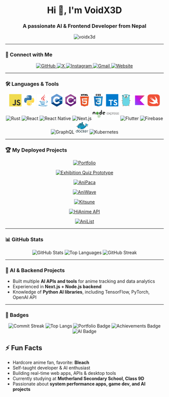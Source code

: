 <h1 align="center">Hi 👋, I'm VoidX3D</h1>
<h3 align="center">A passionate AI & Frontend Developer from Nepal</h3>

<p align="center">
  <img src="https://komarev.com/ghpvc/?username=voidx3d&label=Profile%20views&color=0e75b6&style=flat" alt="voidx3d" />
</p>

---

### 🔗 Connect with Me
<p align="center">
  <a href="https://github.com/VoidX3D" target="_blank"> 
    <img src="https://img.shields.io/badge/GitHub-100000?style=for-the-badge&logo=github&logoColor=white" alt="GitHub"/>
  </a>
  <a href="https://x.com/VortexVoidX3D?s=09" target="_blank">
    <img src="https://img.shields.io/badge/X-Twitter-1DA1F2?style=for-the-badge&logo=twitter&logoColor=white" alt="X"/>
  </a>
  <a href="https://www.instagram.com/taste_of_lifezigsh=MTZ3NW5jNXA1NWF2dw==" target="_blank">
    <img src="https://img.shields.io/badge/Instagram-E4405F?style=for-the-badge&logo=instagram&logoColor=white" alt="Instagram"/>
  </a>
  <a href="mailto:playzspreston2@gmail.com" target="_blank">
    <img src="https://img.shields.io/badge/Gmail-D14836?style=for-the-badge&logo=gmail&logoColor=white" alt="Gmail"/>
  </a>
  <a href="https://voidx3d.netlify.app" target="_blank">
    <img src="https://img.shields.io/badge/Website-0A66C2?style=for-the-badge&logo=netlify&logoColor=white" alt="Website"/>
  </a>
</p>

---

### 🛠 Languages & Tools
<p align="center">
  <!-- Programming Languages -->
  <img src="https://raw.githubusercontent.com/devicons/devicon/master/icons/javascript/javascript-original.svg" alt="JS" width="40" height="40"/>
  <img src="https://raw.githubusercontent.com/devicons/devicon/master/icons/python/python-original.svg" alt="Python" width="40" height="40"/>
  <img src="https://raw.githubusercontent.com/devicons/devicon/master/icons/java/java-original.svg" alt="Java" width="40" height="40"/>
  <img src="https://raw.githubusercontent.com/devicons/devicon/master/icons/cplusplus/cplusplus-original.svg" alt="C++" width="40" height="40"/>
  <img src="https://raw.githubusercontent.com/devicons/devicon/master/icons/csharp/csharp-original.svg" alt="C#" width="40" height="40"/>
  <img src="https://raw.githubusercontent.com/devicons/devicon/master/icons/html5/html5-original-wordmark.svg" alt="HTML5" width="40" height="40"/>
  <img src="https://raw.githubusercontent.com/devicons/devicon/master/icons/css3/css3-original-wordmark.svg" alt="CSS3" width="40" height="40"/>
  <img src="https://raw.githubusercontent.com/devicons/devicon/master/icons/typescript/typescript-original.svg" alt="TS" width="40" height="40"/>
  <img src="https://raw.githubusercontent.com/devicons/devicon/master/icons/go/go-original.svg" alt="Go" width="40" height="40"/>
  <img src="https://raw.githubusercontent.com/devicons/devicon/master/icons/kotlin/kotlin-original.svg" alt="Kotlin" width="40" height="40"/>
  <img src="https://raw.githubusercontent.com/devicons/devicon/master/icons/swift/swift-original.svg" alt="Swift" width="40" height="40"/>
  <img src="https://cdn.jsdelivr.net/gh/devicons/devicon/icons/rust/rust-plain.svg" alt="Rust" width="40" height="40"/>

  
  <!-- Frameworks & Tools -->
  <img src="https://cdn.worldvectorlogo.com/logos/react-2.svg" alt="React" width="40" height="40"/>
  <img src="https://cdn.worldvectorlogo.com/logos/react-native-1.svg" alt="React Native" width="40" height="40"/>
  <img src="https://cdn.worldvectorlogo.com/logos/nextjs-2.svg" alt="Next.js" width="40" height="40"/>
  <img src="https://raw.githubusercontent.com/devicons/devicon/master/icons/nodejs/nodejs-original-wordmark.svg" alt="NodeJS" width="40" height="40"/>
  <img src="https://raw.githubusercontent.com/devicons/devicon/master/icons/express/express-original-wordmark.svg" alt="Express" width="40" height="40"/>
  <img src="https://www.vectorlogo.zone/logos/flutterio/flutterio-icon.svg" alt="Flutter" width="40" height="40"/>
  <img src="https://www.vectorlogo.zone/logos/firebase/firebase-icon.svg" alt="Firebase" width="40" height="40"/>
  <img src="https://cdn.worldvectorlogo.com/logos/graphql.svg" alt="GraphQL" width="40" height="40"/>
  <img src="https://raw.githubusercontent.com/devicons/devicon/master/icons/docker/docker-original-wordmark.svg" alt="Docker" width="40" height="40"/>
  <img src="https://www.vectorlogo.zone/logos/kubernetes/kubernetes-icon.svg" alt="Kubernetes" width="40" height="40"/>
</p>

---

### 🏆 My Deployed Projects
<p align="center">
  <a href="https://github.com/VoidX3D/Portfolio" target="_blank">
    <img src="https://github-readme-stats.vercel.app/api/pin/?username=VoidX3D&repo=Portfolio&theme=dark" alt="Portfolio" />
  </a>
</p>

<p align="center">
  <a href="https://github.com/VoidX3D/exhibition-quiz-prototype" target="_blank">
    <img src="https://github-readme-stats.vercel.app/api/pin/?username=VoidX3D&repo=exhibition-quiz-prototype&theme=dark" alt="Exhibition Quiz Prototype" />
  </a>
</p>

<p align="center">
  <a href="https://github.com/VoidX3D/anipaca" target="_blank">
    <img src="https://github-readme-stats.vercel.app/api/pin/?username=VoidX3D&repo=anipaca&theme=dark" alt="AniPaca" />
  </a>
</p>

<p align="center">
  <a href="https://github.com/VoidX3D/AniWave" target="_blank">
    <img src="https://github-readme-stats.vercel.app/api/pin/?username=VoidX3D&repo=AniWave&theme=dark" alt="AniWave" />
  </a>
</p>

<p align="center">
  <a href="https://github.com/VoidX3D/kitsune" target="_blank">
    <img src="https://github-readme-stats.vercel.app/api/pin/?username=VoidX3D&repo=kitsune&theme=dark" alt="Kitsune" />
  </a>
</p>

<p align="center">
  <a href="https://github.com/VoidX3D/hianime-api" target="_blank">
    <img src="https://github-readme-stats.vercel.app/api/pin/?username=VoidX3D&repo=hianime-api&theme=dark" alt="HiAnime API" />
  </a>
</p>

<p align="center">
  <a href="https://github.com/VoidX3D/AniList" target="_blank">
    <img src="https://github-readme-stats.vercel.app/api/pin/?username=VoidX3D&repo=AniList&theme=dark" alt="AniList" />
  </a>
</p>

---

### 📊 GitHub Stats
<p align="center">
  <img src="https://github-readme-stats.vercel.app/api?username=VoidX3D&show_icons=true&theme=dark" alt="GitHub Stats" />
  <img src="https://github-readme-stats.vercel.app/api/top-langs/?username=VoidX3D&layout=compact&theme=dark" alt="Top Languages"/>
  <img src="https://streak-stats.demolab.com?user=VoidX3D&theme=dark" alt="GitHub Streak"/>
</p>

---

### 🤖 AI & Backend Projects
- Built multiple **AI APIs and tools** for anime tracking and data analytics  
- Experienced in **Next.js + Node.js backend**  
- Knowledge of **Python AI libraries**, including TensorFlow, PyTorch, OpenAI API  

---

### 🏅 Badges
<p align="center">
  <img src="https://img.shields.io/badge/100%25_Commit_Streak-brightgreen?style=for-the-badge&logo=github" alt="Commit Streak"/>
  <img src="https://img.shields.io/badge/Top_Languages-DarkGray?style=for-the-badge" alt="Top Langs"/>
  <img src="https://img.shields.io/badge/Portfolio-Website-blue?style=for-the-badge" alt="Portfolio Badge"/>
  <img src="https://img.shields.io/badge/Achievements-Gold?style=for-the-badge" alt="Achievements Badge"/>
  <img src="https://img.shields.io/badge/AI_Projects-Purple?style=for-the-badge" alt="AI Badge"/>
</p>


## ⚡ Fun Facts

- Hardcore anime fan, favorite: **Bleach**  
- Self-taught developer & AI enthusiast  
- Building real-time web apps, APIs & desktop tools  
- Currently studying at **Motherland Secondary School, Class 9D**  
- Passionate about **system performance apps, game dev, and AI projects**  
